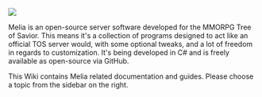 ![](http://aura-project.org/melia_header2.png)

Melia is an open-source server software developed for the MMORPG Tree of Savior. This means it's a collection of programs designed to act like an official TOS server would, with some optional tweaks, and a lot of freedom in regards to customization. It's being developed in C# and is freely available as open-source via GitHub.

This Wiki contains Melia related documentation and guides. Please choose a topic from the sidebar on the right.
